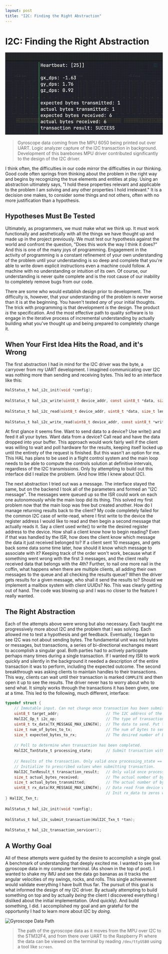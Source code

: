 ```yaml
---
layout: post
title: "I2C: Finding the Right Abstraction"
---
```

# I2C: Finding the Right Abstraction
![](/assets/imu_gyro_data.gif)
> Gyroscope data coming from the MPU 6050 being printed out over UART. Logic analyzer capture of the I2C transaction in background. Development of this barebones MPU driver contributed significantly to the design of the I2C driver.

I think often, the difficulties in our code mirror the difficulties in our thinking. Good code often springs from thinking about the problem in the right way and begins by recognizing the true elements and entities at play. Using an abstraction ultimately says, "I hold these properties relevant and applicable to the problem I am solving and any other properties I hold irrelevant." It is a decision one makes, to consider some things and not others, often with no more justification than a hypothesis.
## Hypotheses Must Be Tested
Ultimately, as programmers, we must make what we think up. It must work functionally and aesthetically with all the things we have thought up and made up in the project previously. We must test our hypothesis against the world and confront the question, "Does this work the way I think it does?" And this is one of the many joys of programming. Engagement in the activity of programming is a constant refinement of your own understanding of the problem until your understanding is so deep and complete that you're able to write down explicit instructions even a machine could follow. A machine with no understanding or intuition of its own. Of course, our understanding is never quite complete and is the root cause of our inability to completely remove bugs from our code.

There are some who would establish design prior to development. The difficulty is, however, that your understanding of the problem is never worse than it is at the beginning. You haven't tested *any* of your initial thoughts. The trick with programming is that development *is* the design. The product *is* the specification. And the most effective path to quality software is to engage in the iterative process of incremental understanding by actually building what you've thought up and being prepared to completely change it.
## When Your First Idea Hits the Road, and it's Wrong
The first abstraction I had in mind for the I2C driver was the byte, a carryover from my UART development. I imagined communicating over I2C was nothing more than sending and receiving bytes. This led to an interface like this:
```C
HalStatus_t hal_i2c_init(void *config);

HalStatus_t hal_i2c_write(uint8_t device_addr, const uint8_t *data, size_t len, size_t *bytes_written, uint32_t timeout_ms);

HalStatus_t hal_i2c_read(uint8_t device_addr, uint8_t *data, size_t len, size_t *bytes_read, uint32_t timeout_ms);

HalStatus_t hal_i2c_write_read(uint8_t device_addr, const uint8_t *write_data, size_t write_len, uint8_t *read_data, size_t read_len, size_t *bytes_read, uint32_t timeout_ms);
```
At first glance it seems fine. Want to send data to a device? Use write() and feed it all your bytes. Want data from a device? Call read and have the data dropped into your buffer. This approach would work fairly well if the client was willing to wait and poll hardware for the results, keeping itself locked up until the entirety of the request is finished. But this wasn't an option for me. This HAL has plans to be used in a flight control system and the main loop needs to be able to compute the controls solution at definitive intervals, regardless of the I2C transmissions. Only by attempting to build out this interface did I realize the problem. (And how little I knew about I2C).

The next abstraction I tried out was a message. The interface stayed the same, but on the backend I took all of the parameters and formed an "I2C message". The messages were queued up so the ISR could work on each one autonomously while the main loop did its thing. This solved my first problem now that the main loop was free but created another. How do I manage returning results back to the client? My code completely failed for the common I2C case of write-read, where I first write to the device the register address I would like to read and then begin a second message that actually reads it. Say a client used write() to write the desired register address to the device. How shall a client know how to begin reading? Even if that was handled by the ISR, how does the client know which message the data it just received belonged to? If a client sent 10 messages, and gets back some data some time later, how should it know which message to associate with it? Keeping track of the order won't work, because what if something went wrong with the first 3 messages, and the client really received data that belongs with the 4th? Further, to nail one more nail in the coffin, what happens when there are multiple clients, all adding their own messages to the queue and all checking the results queue? When the driver gets results for a given message, who shall it send the results to? Should we implement a mailbox system with client UUIDs? No. This was clearly getting out of hand. The code was blowing up and I was no closer to the feature I really wanted.

## The Right Abstraction
Each of the attempts above were wrong but also necessary. Each taught me progressively more about I2C and the problem that I was solving. Each allowed me to test a hypothesis and get feedback. Eventually, I began to see I2C was not about sending bytes. The fundamental unit was not bytes or messages, but transactions, a series of bi-directional exchanges meant to accomplish a singular goal. Both parties had to actively participate perhaps many times during a single transaction. If I wanted my ISR to work quickly and silently in the background it needed a description of the entire transaction it was to perform, including the expected outcome. The second breakthrough was asking clients to maintain handles to their transactions. This way, clients can wait until their transaction is marked `COMPLETE` and then open it up to see the results. The driver never has to worry about who to send what. It simply works through the transactions it has been given, one at a time. This led to the following, much different, interface:
```C
typedef struct {
    // Immutable input. Can not change once transaction has been submitted.
    uint8_t target_addr;                     // The I2C address of the target device.
    HalI2C_Op_t i2c_op;                      // The type of transaction. i.e. READ, WRITE, or WRITE-READ.
    uint8_t tx_data[TX_MESSAGE_MAX_LENGTH];  // The data to send. Put the register addr in the first slot.
    size_t num_of_bytes_to_tx;               // The num of bytes to send the device. Include the reg addr in the count.
    size_t expected_bytes_to_rx;             // The desired number of bytes to read from the device during this transaction. Only set for READ or WRITE-READ.

    // Poll to determine when transaction has been completed.
    HalI2C_TxnState_t processing_state;      // Submit transaction with CREATED. When processing_state == COMPLETED then client can collect results. Safe to check periodically.

    // Results of the transaction. Only valid once processing_state == COMPLETED.
    // Initialize to prescribed values when submitting transaction.
    HalI2C_TxnResult_t transaction_result;   // Only valid once processing_state == COMPLETED. Contains the result of the transaction (success, fail, etc). Init to NONE.
    size_t actual_bytes_received;            // The actual number of bytes that got read during the transaction. Init to 0.
    size_t actual_bytes_transmitted;         // The actual number of bytes that got transmitted during the transaction. Init to 0.
    uint8_t rx_data[RX_MESSAGE_MAX_LENGTH];  // Data read from device will be stored here. Only valid after processing_state == COMPLETED.
                                             // Init rx_data to zeros when creating the transaction struct.
} HalI2C_Txn_t;

HalStatus_t hal_i2c_init(void *config);

HalStatus_t hal_i2c_submit_transaction(HalI2C_Txn_t *txn);

HalStatus_t hal_i2c_transaction_servicer();
```

## A Worthy Goal
All of these attempts were guided by the desire to accomplish a single goal. A benchmark of understanding that deeply excited me. I wanted to see live gyroscope data in my computer terminal. (As shown in the top of post). I wanted to shake my IMU and see the data go bananas as it tracks the angular velocities of my swings, rocks, and rolls. This single achievement would validate everything I have built thus far. The pursuit of this goal is what informed the design of my I2C driver. By actually attempting to build something on top and by actually *being* the client I discovered everything I disliked about the initial implementation. (And quickly). And build something, I did. I accomplished my goal and am grateful for the opportunity I had to learn more about I2C by *doing*.

![Gyroscope Data Path](/assets/gyro_data_path.jpg)
> The path of the gyroscope data as it moves from the MPU over I2C to the STM32F4, and from there over UART to the Raspberry Pi where the data can be viewed on the terminal by reading `/dev/ttyUSB0` using a tool like `screen`.
